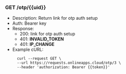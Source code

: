### GET /otp/{{uid}} 
- Description: Return link for otp auth setup
- Auth: Bearer key
- Response:
    - 200: link for otp auth setup
    - 401: **INVALID_TOKEN**
    - 401: **IP_CHANGE**
- Example cURL:
  ```
    curl --request GET \
    --url https://requests.onlineapps.cloud/otp/3 \
    --header 'authorization: Bearer {{token}}'
